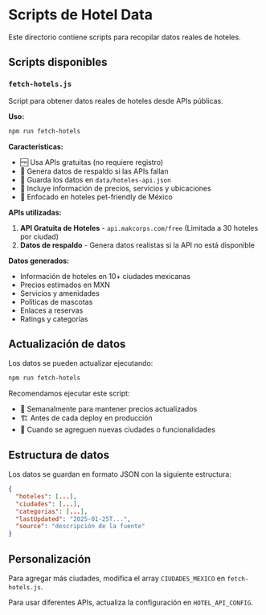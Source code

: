 # Scripts de Hotel Data

Este directorio contiene scripts para recopilar datos reales de hoteles.

## Scripts disponibles

### `fetch-hotels.js`

Script para obtener datos reales de hoteles desde APIs públicas.

**Uso:**
```bash
npm run fetch-hotels
```

**Características:**
- 🆓 Usa APIs gratuitas (no requiere registro)
- 🔄 Genera datos de respaldo si las APIs fallan
- 💾 Guarda los datos en `data/hoteles-api.json`
- 🏨 Incluye información de precios, servicios y ubicaciones
- 🐾 Enfocado en hoteles pet-friendly de México

**APIs utilizadas:**
1. **API Gratuita de Hoteles** - `api.makcorps.com/free` (Limitada a 30 hoteles por ciudad)
2. **Datos de respaldo** - Genera datos realistas si la API no está disponible

**Datos generados:**
- Información de hoteles en 10+ ciudades mexicanas
- Precios estimados en MXN
- Servicios y amenidades
- Políticas de mascotas
- Enlaces a reservas
- Ratings y categorías

## Actualización de datos

Los datos se pueden actualizar ejecutando:

```bash
npm run fetch-hotels
```

Recomendamos ejecutar este script:
- 📅 Semanalmente para mantener precios actualizados
- 🏗️ Antes de cada deploy en producción
- 🔧 Cuando se agreguen nuevas ciudades o funcionalidades

## Estructura de datos

Los datos se guardan en formato JSON con la siguiente estructura:

```json
{
  "hoteles": [...],
  "ciudades": [...],
  "categorias": [...],
  "lastUpdated": "2025-01-25T...",
  "source": "descripción de la fuente"
}
```

## Personalización

Para agregar más ciudades, modifica el array `CIUDADES_MEXICO` en `fetch-hotels.js`.

Para usar diferentes APIs, actualiza la configuración en `HOTEL_API_CONFIG`.